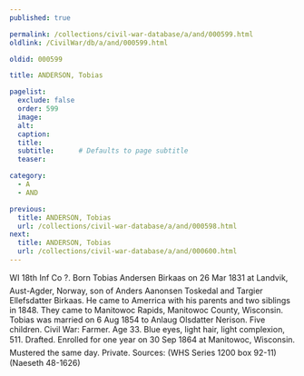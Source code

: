 ```yaml
---
published: true

permalink: /collections/civil-war-database/a/and/000599.html
oldlink: /CivilWar/db/a/and/000599.html

oldid: 000599

title: ANDERSON, Tobias

pagelist:
  exclude: false
  order: 599
  image: 
  alt:
  caption:
  title:
  subtitle:      # Defaults to page subtitle
  teaser:

category: 
  - A 
  - AND

previous:
  title: ANDERSON, Tobias
  url: /collections/civil-war-database/a/and/000598.html  
next:
  title: ANDERSON, Tobias
  url: /collections/civil-war-database/a/and/000600.html   
---
```

WI 18th Inf Co ?. Born &#147;Tobias Andersen Birkaas&#148; on 26 Mar 1831 at Landvik, Aust-Agder, Norway, son of Anders Aanonsen Toskedal and Targier Ellefsdatter Birkaas. He came to Amerrica with his parents and two siblings in 1848. They came to Manitowoc Rapids, Manitowoc County, Wisconsin. Tobias was married on 6 Aug 1854 to Anlaug Olsdatter Nerison. Five children. Civil War: Farmer. Age 33. Blue eyes, light hair, light complexion, 5&#146;11&#148;. Drafted. Enrolled for one year on 30 Sep 1864 at Manitowoc, Wisconsin. Mustered the same day. Private. Sources: (WHS Series 1200 box 92-11) (Naeseth &#146;48-1626)